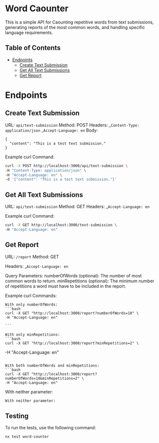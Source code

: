 # Word Caounter

This is a simple API for Caounting repetitive words from text submissions,
generating reports of the most common words, and handling specific language requirements.

## Table of Contents

- [Endpoints](#endpoints)
  - [Create Text Submission](#create-text-submission)
  - [Get All Text Submissions](#get-all-text-submissions)
  - [Get Report](#get-report)

# Endpoints

## Create Text Submission

URL: `api/text-submission`
Method: POST
Headers:
_`Content-Type: application/json`
_`Accept-Language: en`
Body:

```
{
  "content": "This is a test text submission."
}
```

Example curl Command:

```bash
curl -X POST http://localhost:3000/api/text-submission \
-H "Content-Type: application/json" \
-H "Accept-Language: en" \
-d '{"content": "This is a test text submission."}'
```

## Get All Text Submissions

URL: `api/text-submission`
Method: GET
Headers:
\_`Accept-Language: en`

Example curl Command:

```bash
curl -X GET http://localhost:3000/text-submission \
-H "Accept-Language: en"
```

## Get Report

URL: `/report`
Method: GET

Headers:
\_`Accept-Language: en`

Query Parameters:
numberOfWords (optional): The number of most common words to return.
minRepetitions (optional): The minimum number of repetitions a word must have to be included in the report.

Example curl Commands:

    With only numberOfWords:
    ```bash
    curl -X GET "http://localhost:3000/report?numberOfWords=10" \
    -H "Accept-Language: en"

    ```

    With only minRepetitions:
    ```bash
    curl -X GET "http://localhost:3000/report?minRepetitions=2" \

-H "Accept-Language: en"

````

With both numberOfWords and minRepetitions:
```bash
curl -X GET "http://localhost:3000/report?numberOfWords=10&minRepetitions=2" \
-H "Accept-Language: en"

````

With neither parameter:

```bash
With neither parameter:
```

## Testing

To run the tests, use the following command:

```bash
nx test word-counter
```
